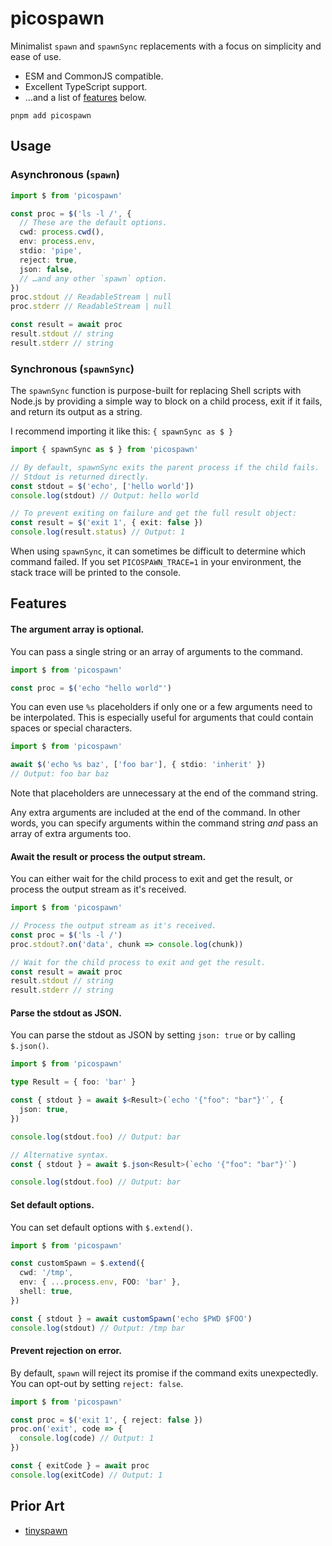 # picospawn

Minimalist `spawn` and `spawnSync` replacements with a focus on simplicity and ease of use.

- ESM and CommonJS compatible.
- Excellent TypeScript support.
- …and a list of [features](#features) below.

```
pnpm add picospawn
```

## Usage

### Asynchronous (`spawn`)

```ts
import $ from 'picospawn'

const proc = $('ls -l /', {
  // These are the default options.
  cwd: process.cwd(),
  env: process.env,
  stdio: 'pipe',
  reject: true,
  json: false,
  // …and any other `spawn` option.
})
proc.stdout // ReadableStream | null
proc.stderr // ReadableStream | null

const result = await proc
result.stdout // string
result.stderr // string
```

### Synchronous (`spawnSync`)

The `spawnSync` function is purpose-built for replacing Shell scripts with Node.js by providing a simple way to block on a child process, exit if it fails, and return its output as a string.

I recommend importing it like this: `{ spawnSync as $ }`

```ts
import { spawnSync as $ } from 'picospawn'

// By default, spawnSync exits the parent process if the child fails.
// Stdout is returned directly.
const stdout = $('echo', ['hello world'])
console.log(stdout) // Output: hello world

// To prevent exiting on failure and get the full result object:
const result = $('exit 1', { exit: false })
console.log(result.status) // Output: 1
```

When using `spawnSync`, it can sometimes be difficult to determine which command failed. If you set `PICOSPAWN_TRACE=1` in your environment, the stack trace will be printed to the console.

## Features

#### The argument array is optional.

You can pass a single string or an array of arguments to the command.

```ts
import $ from 'picospawn'

const proc = $('echo "hello world"')
```

You can even use `%s` placeholders if only one or a few arguments need to be interpolated. This is especially useful for arguments that could contain spaces or special characters.

```ts
import $ from 'picospawn'

await $('echo %s baz', ['foo bar'], { stdio: 'inherit' })
// Output: foo bar baz
```

Note that placeholders are unnecessary at the end of the command string.

Any extra arguments are included at the end of the command. In other words, you can specify arguments within the command string _and_ pass an array of extra arguments too.

#### Await the result or process the output stream.

You can either wait for the child process to exit and get the result, or process the output stream as it's received.

```ts
import $ from 'picospawn'

// Process the output stream as it's received.
const proc = $('ls -l /')
proc.stdout?.on('data', chunk => console.log(chunk))

// Wait for the child process to exit and get the result.
const result = await proc
result.stdout // string
result.stderr // string
```

#### Parse the stdout as JSON.

You can parse the stdout as JSON by setting `json: true` or by calling `$.json()`.

```ts
import $ from 'picospawn'

type Result = { foo: 'bar' }

const { stdout } = await $<Result>(`echo '{"foo": "bar"}'`, {
  json: true,
})

console.log(stdout.foo) // Output: bar

// Alternative syntax.
const { stdout } = await $.json<Result>(`echo '{"foo": "bar"}'`)

console.log(stdout.foo) // Output: bar
```

#### Set default options.

You can set default options with `$.extend()`.

```ts
import $ from 'picospawn'

const customSpawn = $.extend({
  cwd: '/tmp',
  env: { ...process.env, FOO: 'bar' },
  shell: true,
})

const { stdout } = await customSpawn('echo $PWD $FOO')
console.log(stdout) // Output: /tmp bar
```

#### Prevent rejection on error.

By default, `spawn` will reject its promise if the command exits unexpectedly. You can opt-out by setting `reject: false`.

```ts
import $ from 'picospawn'

const proc = $('exit 1', { reject: false })
proc.on('exit', code => {
  console.log(code) // Output: 1
})

const { exitCode } = await proc
console.log(exitCode) // Output: 1
```

## Prior Art

- [tinyspawn](https://github.com/microlinkhq/tinyspawn)
